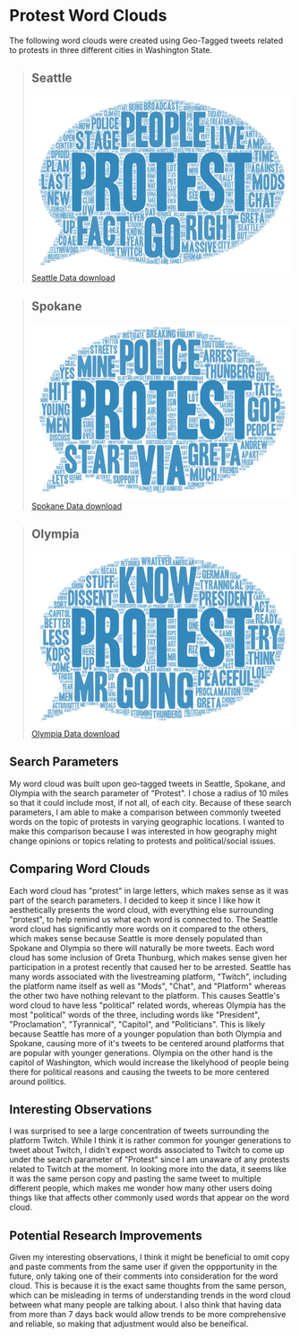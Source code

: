 # Protest Word Clouds
The following word clouds were created using Geo-Tagged tweets related to protests in three different cities in Washington State.

> ## Seattle
> ![Seattle protest word cloud](/img/seattle-wordcloud.png)
[Seattle Data download](/assets/seattle-twsearch.csv)

> ## Spokane 
> ![Spokane protest word cloud](/img/spokane-wordcloud.png)
> [Spokane Data download](/assets/spokane-twsearch.csv)

> ## Olympia
> ![Olympia protest word cloud](/img/olympia-wordcloud.png)
> [Olympia Data download](/assets/olympia-twsearch.csv)

## Search Parameters
My word cloud was built upon geo-tagged tweets in Seattle, Spokane, and Olympia with the search parameter of "Protest". I chose a radius of 10 miles so that it could include most, if not all, of each city. Because of these search parameters, I am able to make a comparison between commonly tweeted words on the topic of protests in varying geographic locations. I wanted to make this comparison because I was interested in how geography might change opinions or topics relating to protests and political/social issues.

## Comparing Word Clouds
Each word cloud has "protest" in large letters, which makes sense as it was part of the search parameters. I decided to keep it since I like how it aesthetically presents the word cloud, with everything else surrounding "protest", to help remind us what each word is connected to. The Seattle word cloud has significantly more words on it compared to the others, which makes sense because Seattle is more densely populated than Spokane and Olympia so there will naturally be more tweets. Each word cloud has some inclusion of Greta Thunburg, which makes sense given her participation in a protest recently that caused her to be arrested. Seattle has many words associated with the livestreaming platform, "Twitch", including the platform name itself as well as "Mods", "Chat", and "Platform" whereas the other two have nothing relevant to the platform. This causes Seattle's word cloud to have less "political" related words, whereas Olympia has the most "political" words of the three, including words like "President", "Proclamation", "Tyrannical", "Capitol", and "Politicians". This is likely because Seattle has more of a younger population than both Olympia and Spokane, causing more of it's tweets to be centered around platforms that are popular with younger generations. Olympia on the other hand is the capitol of Washington, which would increase the likelyhood of people being there for political reasons and causing the tweets to be more centered around politics.

## Interesting Observations
I was surprised to see a large concentration of tweets surrounding the platform Twitch. While I think it is rather common for younger generations to tweet about Twitch, I didn't expect words associated to Twitch to come up under the search parameter of "Protest" since I am unaware of any protests related to Twitch at the moment. In looking more into the data, it seems like it was the same person copy and pasting the same tweet to multiple different people, which makes me wonder how many other users doing things like that affects other commonly used words that appear on the word cloud.

## Potential Research Improvements
Given my interesting observations, I think it might be beneficial to omit copy and paste comments from the same user if given the oppportunity in the future, only taking one of their comments into consideration for the word cloud. This is because it is the exact same thoughts from the same person, which can be misleading in terms of understanding trends in the word cloud between what many people are talking about. I also think that having data from more than 7 days back would allow trends to be more comprehensive and reliable, so making that adjustment would also be beneifical.